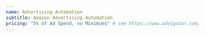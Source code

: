 ```yaml
---
name: Advertising Automation
subtitle: Amazon Advertising Automation
pricing: "5% of Ad Spend, no Minimums" # see https://www.advigator.com/en/pages/pricing -->
---
```

